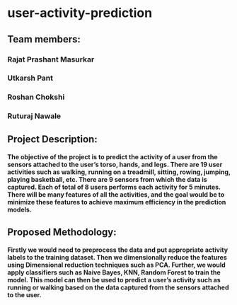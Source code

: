 # user-activity-prediction

## Team members:
### Rajat Prashant Masurkar
### Utkarsh Pant
### Roshan Chokshi
### Ruturaj Nawale

## Project Description:
#### The objective of the project is to predict the activity of a user from the sensors attached to the user’s torso, hands, and legs. There are 19 user activities such as walking, running on a treadmill, sitting, rowing, jumping, playing basketball, etc. There are 9 sensors from which the data is captured. Each of total of 8 users performs each activity for 5 minutes. There will be many features of all the activities, and the goal would be to minimize these features to achieve maximum efficiency in the prediction models.

## Proposed Methodology:
#### Firstly we would need to preprocess the data and put appropriate activity labels to the training dataset. Then we dimensionally reduce the features using Dimensional reduction techniques such as PCA. Further, we would apply classifiers such as Naive Bayes, KNN, Random Forest to train the model. This model can then be used to predict a user’s activity such as running or walking based on the data captured from the sensors attached to the user.
